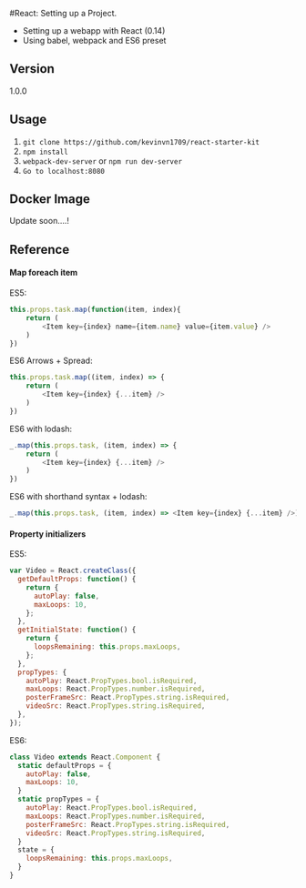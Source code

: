 #React: Setting up a Project.
- Setting up a webapp with React (0.14)
- Using babel, webpack and ES6 preset

## Version
1.0.0

## Usage
1. `git clone https://github.com/kevinvn1709/react-starter-kit`
2. `npm install`
3. `webpack-dev-server`  or  `npm run dev-server`
4. `Go to localhost:8080`

## Docker Image

Update soon....!


## Reference

#### Map foreach item
ES5:
```javascript
this.props.task.map(function(item, index){
    return (
        <Item key={index} name={item.name} value={item.value} />
    )
})
```
ES6 Arrows + Spread:
```javascript
this.props.task.map((item, index) => {
    return (
        <Item key={index} {...item} />
    )
})
```

ES6 with lodash:
```javascript
_.map(this.props.task, (item, index) => {
    return (
        <Item key={index} {...item} />
    )
})
```

ES6 with shorthand syntax + lodash:
```javascript
_.map(this.props.task, (item, index) => <Item key={index} {...item} />)
```


#### Property initializers

ES5:
```javascript
var Video = React.createClass({
  getDefaultProps: function() {
    return {
      autoPlay: false,
      maxLoops: 10,
    };
  },
  getInitialState: function() {
    return {
      loopsRemaining: this.props.maxLoops,
    };
  },
  propTypes: {
    autoPlay: React.PropTypes.bool.isRequired,
    maxLoops: React.PropTypes.number.isRequired,
    posterFrameSrc: React.PropTypes.string.isRequired,
    videoSrc: React.PropTypes.string.isRequired,
  },
});
```
ES6:
```javascript
class Video extends React.Component {
  static defaultProps = {
    autoPlay: false,
    maxLoops: 10,
  }
  static propTypes = {
    autoPlay: React.PropTypes.bool.isRequired,
    maxLoops: React.PropTypes.number.isRequired,
    posterFrameSrc: React.PropTypes.string.isRequired,
    videoSrc: React.PropTypes.string.isRequired,
  }
  state = {
    loopsRemaining: this.props.maxLoops,
  }
}
```
